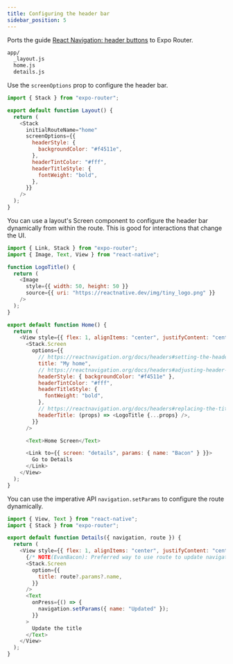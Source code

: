 ```yaml
---
title: Configuring the header bar
sidebar_position: 5
---
```


Ports the guide [React Navigation: header buttons](https://reactnavigation.org/docs/headers) to Expo Router.

```bash title="File System"
app/
  _layout.js
  home.js
  details.js
```

Use the `screenOptions` prop to configure the header bar.

```js title=app/_layout.js
import { Stack } from "expo-router";

export default function Layout() {
  return (
    <Stack
      initialRouteName="home"
      screenOptions={{
        headerStyle: {
          backgroundColor: "#f4511e",
        },
        headerTintColor: "#fff",
        headerTitleStyle: {
          fontWeight: "bold",
        },
      }}
    />
  );
}
```

You can use a layout's Screen component to configure the header bar dynamically from within the route. This is good for interactions that change the UI.

```js title=app/home.js
import { Link, Stack } from "expo-router";
import { Image, Text, View } from "react-native";

function LogoTitle() {
  return (
    <Image
      style={{ width: 50, height: 50 }}
      source={{ uri: "https://reactnative.dev/img/tiny_logo.png" }}
    />
  );
}

export default function Home() {
  return (
    <View style={{ flex: 1, alignItems: "center", justifyContent: "center" }}>
      <Stack.Screen
        options={{
          // https://reactnavigation.org/docs/headers#setting-the-header-title
          title: "My home",
          // https://reactnavigation.org/docs/headers#adjusting-header-styles
          headerStyle: { backgroundColor: "#f4511e" },
          headerTintColor: "#fff",
          headerTitleStyle: {
            fontWeight: "bold",
          },
          // https://reactnavigation.org/docs/headers#replacing-the-title-with-a-custom-component
          headerTitle: (props) => <LogoTitle {...props} />,
        }}
      />

      <Text>Home Screen</Text>

      <Link to={{ screen: "details", params: { name: "Bacon" } }}>
        Go to Details
      </Link>
    </View>
  );
}
```

You can use the imperative API `navigation.setParams` to configure the route dynamically.

```js title=app/details.tsx
import { View, Text } from "react-native";
import { Stack } from "expo-router";

export default function Details({ navigation, route }) {
  return (
    <View style={{ flex: 1, alignItems: "center", justifyContent: "center" }}>
      {/* NOTE(EvanBacon): Preferred way to use route to update navigation options. */}
      <Stack.Screen
        option={{
          title: route?.params?.name,
        }}
      />
      <Text
        onPress={() => {
          navigation.setParams({ name: "Updated" });
        }}
      >
        Update the title
      </Text>
    </View>
  );
}
```
